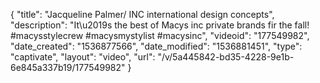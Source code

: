 {
    "title": "Jacqueline Palmer\/ INC international design concepts",
    "description": "It\u2019s the best of Macys inc private brands fir the fall! #macysstylecrew #macysmystylist #macysinc",
    "videoid": "177549982",
    "date_created": "1536877566",
    "date_modified": "1536881451",
    "type": "captivate",
    "layout": "video",
    "url": "\/v\/5a445842-bd35-4228-9e1b-6e845a337b19\/177549982"
}